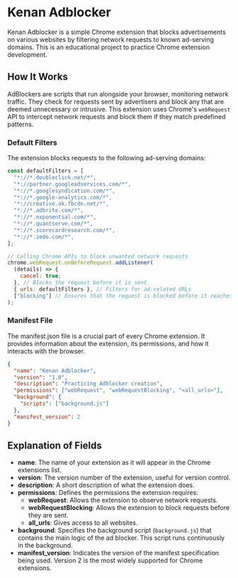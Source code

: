 # Kenan Adblocker

Kenan Adblocker is a simple Chrome extension that blocks advertisements on various websites by filtering network requests to known ad-serving domains. This is an educational project to practice Chrome extension development.

## How It Works

AdBlockers are scripts that run alongside your browser, monitoring network traffic. They check for requests sent by advertisers and block any that are deemed unnecessary or intrusive. This extension uses Chrome's `webRequest` API to intercept network requests and block them if they match predefined patterns.

### Default Filters

The extension blocks requests to the following ad-serving domains:

```javascript
const defaultFilters = [
  "*://*.doubleclick.net/*",
  "*://partner.googleadservices.com/*",
  "*://*.googlesyndication.com/*",
  "*://*.google-analytics.com/*",
  "*://creative.ak.fbcdn.net/*",
  "*://*.adbrite.com/*",
  "*://*.exponential.com/*",
  "*://*.quantserve.com/*",
  "*://*.scorecardresearch.com/*",
  "*://*.zedo.com/*",
];
```

```javascript
// Calling Chrome APIs to block unwanted network requests
chrome.webRequest.onBeforeRequest.addListener(
  (details) => {
    cancel: true;
  }, // Blocks the request before it is sent
  { urls: defaultFilters }, // Filters for ad-related URLs
  ["blocking"] // Ensures that the request is blocked before it reaches the server
);
```

### Manifest File

The manifest.json file is a crucial part of every Chrome extension. It provides information about the extension, its permissions, and how it interacts with the browser.

```json
{
  "name": "Kenan Adblocker",
  "version": "1.0",
  "description": "Practicing Adblocker creation",
  "permissions": ["webRequest", "webRequestBlocking", "<all_urls>"],
  "background": {
    "scripts": ["background.js"]
  },
  "manifest_version": 2
}
```

## Explanation of Fields

- **name**: The name of your extension as it will appear in the Chrome extensions list.
- **version**: The version number of the extension, useful for version control.
- **description**: A short description of what the extension does.
- **permissions**: Defines the permissions the extension requires:
  - **webRequest**: Allows the extension to observe network requests.
  - **webRequestBlocking**: Allows the extension to block requests before they are sent.
  - **all_urls**: Gives access to all websites.
- **background**: Specifies the background script (`background.js`) that contains the main logic of the ad blocker. This script runs continuously in the background.
- **manifest_version**: Indicates the version of the manifest specification being used. Version 2 is the most widely supported for Chrome extensions.
